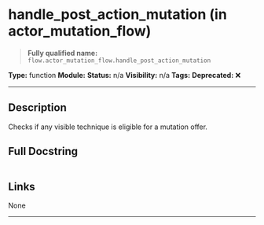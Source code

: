 # handle_post_action_mutation (in actor_mutation_flow)
> **Fully qualified name:** `flow.actor_mutation_flow.handle_post_action_mutation`

**Type:** function
**Module:** 
**Status:** n/a
**Visibility:** n/a
**Tags:** 
**Deprecated:** ❌

---

## Description
Checks if any visible technique is eligible for a mutation offer.

## Full Docstring
```

```

## Links
None

---
